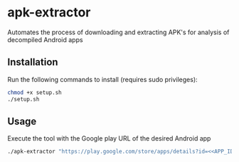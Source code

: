 # apk-extractor
Automates the process of downloading and extracting APK's for analysis of decompiled Android apps

## Installation
Run the following commands to install (requires sudo privileges):
```bash
chmod +x setup.sh
./setup.sh
```
## Usage
Execute the tool with the Google play URL of the desired Android app
```bash
./apk-extractor "https://play.google.com/store/apps/details?id=<<APP_ID>>&hl=en&gl=US"
```
